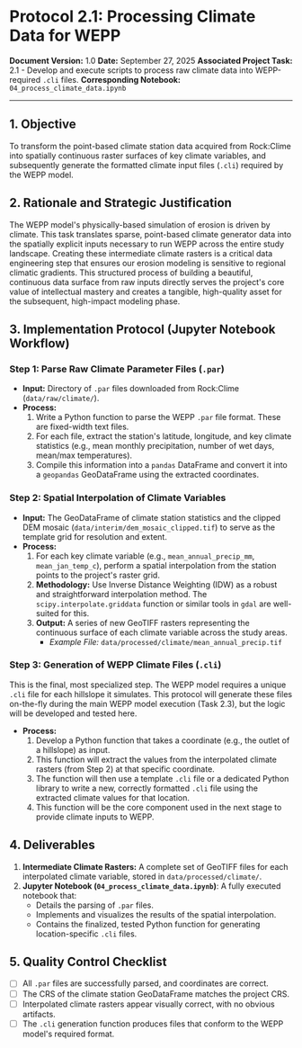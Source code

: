 # Protocol 2.1: Processing Climate Data for WEPP

**Document Version:** 1.0
**Date:** September 27, 2025
**Associated Project Task:** 2.1 - Develop and execute scripts to process raw climate data into WEPP-required `.cli` files.
**Corresponding Notebook:** `04_process_climate_data.ipynb`

---

## 1. Objective

To transform the point-based climate station data acquired from Rock:Clime into spatially continuous raster surfaces of key climate variables, and subsequently generate the formatted climate input files (`.cli`) required by the WEPP model.

## 2. Rationale and Strategic Justification

The WEPP model's physically-based simulation of erosion is driven by climate. This task translates sparse, point-based climate generator data into the spatially explicit inputs necessary to run WEPP across the entire study landscape. Creating these intermediate climate rasters is a critical data engineering step that ensures our erosion modeling is sensitive to regional climatic gradients. This structured process of building a beautiful, continuous data surface from raw inputs directly serves the project's core value of intellectual mastery and creates a tangible, high-quality asset for the subsequent, high-impact modeling phase.

## 3. Implementation Protocol (Jupyter Notebook Workflow)

### Step 1: Parse Raw Climate Parameter Files (`.par`)
* **Input:** Directory of `.par` files downloaded from Rock:Clime (`data/raw/climate/`).
* **Process:**
    1.  Write a Python function to parse the WEPP `.par` file format. These are fixed-width text files.
    2.  For each file, extract the station's latitude, longitude, and key climate statistics (e.g., mean monthly precipitation, number of wet days, mean/max temperatures).
    3.  Compile this information into a `pandas` DataFrame and convert it into a `geopandas` GeoDataFrame using the extracted coordinates.

### Step 2: Spatial Interpolation of Climate Variables
* **Input:** The GeoDataFrame of climate station statistics and the clipped DEM mosaic (`data/interim/dem_mosaic_clipped.tif`) to serve as the template grid for resolution and extent.
* **Process:**
    1.  For each key climate variable (e.g., `mean_annual_precip_mm`, `mean_jan_temp_c`), perform a spatial interpolation from the station points to the project's raster grid.
    2.  **Methodology:** Use Inverse Distance Weighting (IDW) as a robust and straightforward interpolation method. The `scipy.interpolate.griddata` function or similar tools in `gdal` are well-suited for this.
    3.  **Output:** A series of new GeoTIFF rasters representing the continuous surface of each climate variable across the study areas.
        * *Example File:* `data/processed/climate/mean_annual_precip.tif`


### Step 3: Generation of WEPP Climate Files (`.cli`)
This is the final, most specialized step. The WEPP model requires a unique `.cli` file for each hillslope it simulates. This protocol will generate these files on-the-fly during the main WEPP model execution (Task 2.3), but the logic will be developed and tested here.

* **Process:**
    1.  Develop a Python function that takes a coordinate (e.g., the outlet of a hillslope) as input.
    2.  This function will extract the values from the interpolated climate rasters (from Step 2) at that specific coordinate.
    3.  The function will then use a template `.cli` file or a dedicated Python library to write a new, correctly formatted `.cli` file using the extracted climate values for that location.
    4.  This function will be the core component used in the next stage to provide climate inputs to WEPP.

## 4. Deliverables

1.  **Intermediate Climate Rasters:** A complete set of GeoTIFF files for each interpolated climate variable, stored in `data/processed/climate/`.
2.  **Jupyter Notebook (`04_process_climate_data.ipynb`)**: A fully executed notebook that:
    * Details the parsing of `.par` files.
    * Implements and visualizes the results of the spatial interpolation.
    * Contains the finalized, tested Python function for generating location-specific `.cli` files.

## 5. Quality Control Checklist

* [ ] All `.par` files are successfully parsed, and coordinates are correct.
* [ ] The CRS of the climate station GeoDataFrame matches the project CRS.
* [ ] Interpolated climate rasters appear visually correct, with no obvious artifacts.
* [ ] The `.cli` generation function produces files that conform to the WEPP model's required format.
